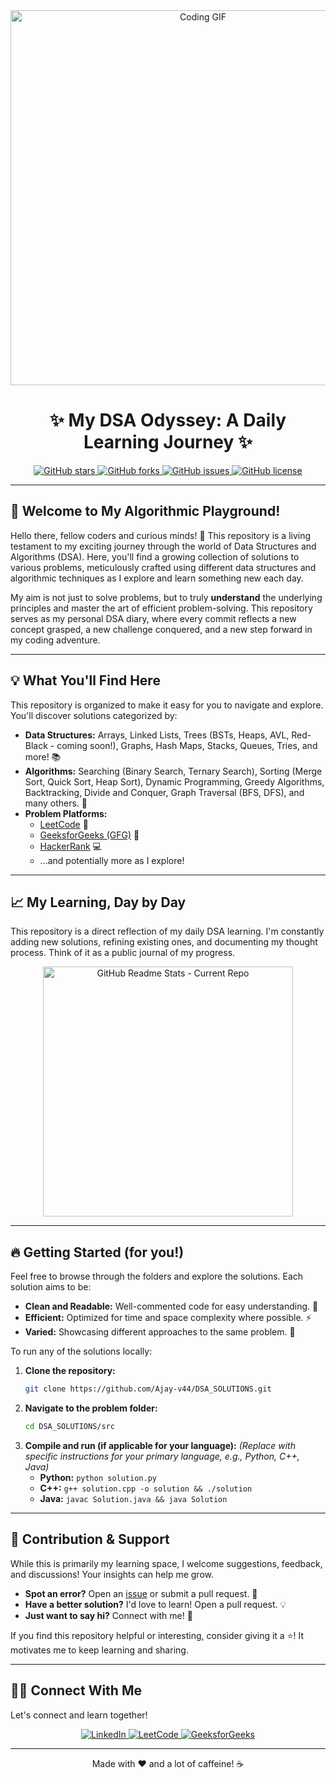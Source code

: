 
<div align="center">
  <img src="https://media3.giphy.com/media/aUovxH8Vf9qDu/giphy.gif" alt="Coding GIF" width="600"/>
</div>

<h1 align="center"> ✨ My DSA Odyssey: A Daily Learning Journey ✨</h1>

<p align="center">
  <a href="https://github.com/Ajay-v44/DSA_SOLUTIONS/stargazers">
    <img src="https://img.shields.io/github/stars/Ajay-v44/DSA_SOLUTIONS?style=social" alt="GitHub stars">
  </a>
  <a href="https://github.com/Ajay-v44/DSA_SOLUTIONS/forks">
    <img src="https://img.shields.io/github/forks/Ajay-v44/DSA_SOLUTIONS?style=social" alt="GitHub forks">
  </a>
  <a href="https://github.com/Ajay-v44/DSA_SOLUTIONS/issues">
    <img src="https://img.shields.io/github/issues/Ajay-v44/DSA_SOLUTIONS" alt="GitHub issues">
  </a>
  <a href="https://github.com/Ajay-v44/DSA_SOLUTIONS/blob/main/LICENSE">
    <img src="https://img.shields.io/github/license/Ajay-v44/DSA_SOLUTIONS" alt="GitHub license">
  </a>
</p>

---

## 🚀 Welcome to My Algorithmic Playground!

Hello there, fellow coders and curious minds! 👋 This repository is a living testament to my exciting journey through the world of Data Structures and Algorithms (DSA). Here, you'll find a growing collection of solutions to various problems, meticulously crafted using different data structures and algorithmic techniques as I explore and learn something new each day.

My aim is not just to solve problems, but to truly **understand** the underlying principles and master the art of efficient problem-solving. This repository serves as my personal DSA diary, where every commit reflects a new concept grasped, a new challenge conquered, and a new step forward in my coding adventure.

---

## 💡 What You'll Find Here

This repository is organized to make it easy for you to navigate and explore. You'll discover solutions categorized by:

* **Data Structures:** Arrays, Linked Lists, Trees (BSTs, Heaps, AVL, Red-Black - coming soon!), Graphs, Hash Maps, Stacks, Queues, Tries, and more! 📚
* **Algorithms:** Searching (Binary Search, Ternary Search), Sorting (Merge Sort, Quick Sort, Heap Sort), Dynamic Programming, Greedy Algorithms, Backtracking, Divide and Conquer, Graph Traversal (BFS, DFS), and many others. 🧠
* **Problem Platforms:**
    * [LeetCode](https://leetcode.com/u/Ajay_v44/) 🚀
    * [GeeksforGeeks (GFG)](https://www.geeksforgeeks.org/user/vajay06o4/) 📖
    * [HackerRank](https://www.hackerrank.com/YOUR_HACKERRANK_PROFILE/) 💻
    * ...and potentially more as I explore!

---

## 📈 My Learning, Day by Day

This repository is a direct reflection of my daily DSA learning. I'm constantly adding new solutions, refining existing ones, and documenting my thought process. Think of it as a public journal of my progress.

<div align="center">
  <img src="https://github-readme-stats.vercel.app/api/pin/?username=Ajay-v44&repo=DSA_SOLUTIONS&theme=radical&hide_border=true&show_icons=true" alt="GitHub Readme Stats - Current Repo" width="400"/>
</div>

---

## 🔥 Getting Started (for you!)

Feel free to browse through the folders and explore the solutions. Each solution aims to be:

* **Clean and Readable:** Well-commented code for easy understanding. 🧹
* **Efficient:** Optimized for time and space complexity where possible. ⚡
* **Varied:** Showcasing different approaches to the same problem. 🎨

To run any of the solutions locally:

1.  **Clone the repository:**
    ```bash
    git clone https://github.com/Ajay-v44/DSA_SOLUTIONS.git
    ```
2.  **Navigate to the problem folder:**
    ```bash
    cd DSA_SOLUTIONS/src
    ```
3.  **Compile and run (if applicable for your language):**
    *(Replace with specific instructions for your primary language, e.g., Python, C++, Java)*
    * **Python:** `python solution.py`
    * **C++:** `g++ solution.cpp -o solution && ./solution`
    * **Java:** `javac Solution.java && java Solution`

---

## 🤝 Contribution & Support

While this is primarily my learning space, I welcome suggestions, feedback, and discussions! Your insights can help me grow.

* **Spot an error?** Open an [issue](https://github.com/Ajay-v44/DSA_SOLUTIONS/issues) or submit a pull request. 🐛
* **Have a better solution?** I'd love to learn! Open a pull request. 💡
* **Just want to say hi?** Connect with me! 👋

If you find this repository helpful or interesting, consider giving it a ⭐! It motivates me to keep learning and sharing.

---

## 👨‍💻 Connect With Me

Let's connect and learn together!

<p align="center">
  <a href="https://www.linkedin.com/in/ajay-v44/" target="_blank">
    <img src="https://img.shields.io/badge/LinkedIn-%230077B5.svg?&style=for-the-badge&logo=linkedin&logoColor=white" alt="LinkedIn">
  </a>
  <a href="https://leetcode.com/u/Ajay_v44/" target="_blank">
    <img src="https://img.shields.io/badge/LeetCode-000000?style=for-the-badge&logo=leetcode&logoColor=yellow" alt="LeetCode">
  </a>
  <a href="https://www.geeksforgeeks.org/user/vajay06o4/" target="_blank">
    <img src="https://img.shields.io/badge/GeeksforGeeks-308D46?style=for-the-badge&logo=geeksforgeeks&logoColor=white" alt="GeeksforGeeks">
  </a>
  </p>

---
<p align="center">Made with ❤️ and a lot of caffeine! ☕</p>
